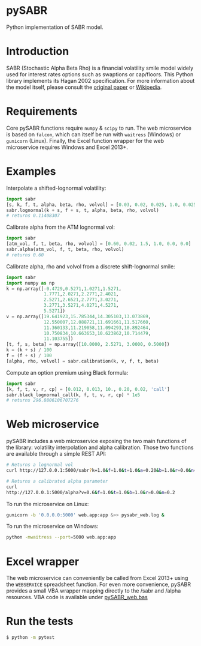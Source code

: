 # pySABR
Python implementation of SABR model.

# Introduction
SABR (Stochastic Alpha Beta Rho) is a financial volatility smile model widely used for interest rates options such as swaptions or cap/floors. This Python library implements its Hagan 2002 specification. For more information about the model itself, please consult the [original paper](./doc/Hagan%20-%20Managing%20Smile%20Risk.pdf) or [Wikipedia](https://en.wikipedia.org/wiki/SABR_volatility_model).

# Requirements
Core pySABR functions require `numpy` & `scipy` to run. The web microservice is based on `falcon`, which can itself be run with `waitress` (Windows) or `gunicorn` (Linux). Finally, the Excel function wrapper for the web microservice requires Windows and Excel 2013+.

# Examples

Interpolate a shifted-lognormal volatility:
```Python
import sabr
[s, k, f, t, alpha, beta, rho, volvol] = [0.03, 0.02, 0.025, 1.0, 0.025, 0.50, -0.24, 0.29]
sabr.lognormal(k + s, f + s, t, alpha, beta, rho, volvol)
# returns 0.11408307
```

Calibrate alpha from the ATM lognormal vol:
```Python
import sabr
[atm_vol, f, t, beta, rho, volvol] = [0.60, 0.02, 1.5, 1.0, 0.0, 0.0]
sabr.alpha(atm_vol, f, t, beta, rho, volvol)
# returns 0.60
```

Calibrate alpha, rho and volvol from a discrete shift-lognormal smile:
```Python
import sabr
import numpy as np
k = np.array([-0.4729,0.5271,1.0271,1.5271,
              1.7771,2.0271,2.2771,2.4021,
              2.5271,2.6521,2.7771,3.0271,
              3.2771,3.5271,4.0271,4.5271,
              5.5271])
v = np.array([19.641923,15.785344,14.305103,13.073869,
              12.550007,12.088721,11.691661,11.517660,
              11.360133,11.219058,11.094293,10.892464,
              10.750834,10.663653,10.623862,10.714479,
              11.103755])
[t, f, s, beta] = np.array([10.0000, 2.5271, 3.0000, 0.5000])
k = (k + s) / 100
f = (f + s) / 100
[alpha, rho, volvol] = sabr.calibration(k, v, f, t, beta)
```

Compute an option premium using Black formula:
```Python
import sabr
[k, f, t, v, r, cp] = [0.012, 0.013, 10., 0.20, 0.02, 'call']
sabr.black_lognormal_call(k, f, t, v, r, cp) * 1e5
# returns 296.8806106707276
```

# Web microservice

pySABR includes a web microservice exposing the two main functions of the library: volatility interpolation and alpha calibration. Those two
functions are available through a simple REST API:

```bash
# Returns a lognormal vol
curl http://127.0.0.1:5000/sabr?k=1.0&f=1.0&t=1.0&a=0.20&b=1.0&r=0.0&n=0.2

# Returns a calibrated alpha parameter
curl
http://127.0.0.1:5000/alpha?v=0.6&f=1.0&t=1.0&b=1.0&r=0.0&n=0.2
```

To run the microservice on Linux:
```bash
gunicorn -b '0.0.0.0:5000' web.app:app &>> pysabr_web.log &
```

To run the microservice on Windows:
```bash
python -mwaitress --port=5000 web.app:app
```

# Excel wrapper

The web microservice can conveniently be called from Excel 2013+ using the ```WEBSERVICE``` spreadsheet function. For even more convenience, pySABR provides a small VBA wrapper mapping directly to the /sabr and /alpha resources. VBA code is available under [pySABR_web.bas](./web/pySABR_web.bas)


# Run the tests
```bash
$ python -m pytest
```

